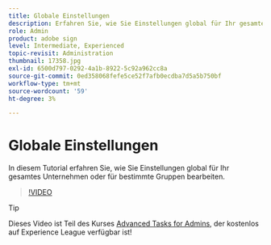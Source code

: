 ```yaml
---
title: Globale Einstellungen
description: Erfahren Sie, wie Sie Einstellungen global für Ihr gesamtes Unternehmen oder für bestimmte Gruppen bearbeiten
role: Admin
product: adobe sign
level: Intermediate, Experienced
topic-revisit: Administration
thumbnail: 17358.jpg
exl-id: 6500d797-0292-4a1b-8922-5c92a962cc8a
source-git-commit: 0ed358068fefe5ce52f7afb0ecdba7d5a5b750bf
workflow-type: tm+mt
source-wordcount: '59'
ht-degree: 3%

---
```


# Globale Einstellungen

In diesem Tutorial erfahren Sie, wie Sie Einstellungen global für Ihr gesamtes Unternehmen oder für bestimmte Gruppen bearbeiten.

>[!VIDEO](https://video.tv.adobe.com/v/17358?hidetitle=true)

>[!TIP]
>
>Dieses Video ist Teil des Kurses [Advanced Tasks for Admins](https://experienceleague.adobe.com/?recommended=Sign-A-1-2020.1), der kostenlos auf Experience League verfügbar ist!
